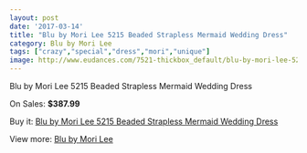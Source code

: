 ```yaml
---
layout: post
date: '2017-03-14'
title: "Blu by Mori Lee 5215 Beaded Strapless Mermaid Wedding Dress"
category: Blu by Mori Lee
tags: ["crazy","special","dress","mori","unique"]
image: http://www.eudances.com/7521-thickbox_default/blu-by-mori-lee-5215-beaded-strapless-mermaid-wedding-dress.jpg
---
```

Blu by Mori Lee 5215 Beaded Strapless Mermaid Wedding Dress

On Sales: **$387.99**
<a href="https://www.eudances.com/en/blu-by-mori-lee/2670-blu-by-mori-lee-5215-beaded-strapless-mermaid-wedding-dress.html"><amp-img layout="responsive" width="600" height="600" src="//www.eudances.com/7521-thickbox_default/blu-by-mori-lee-5215-beaded-strapless-mermaid-wedding-dress.jpg" alt="Blu by Mori Lee 5215 Beaded Strapless Mermaid Wedding Dress 0" /></a>
<a href="https://www.eudances.com/en/blu-by-mori-lee/2670-blu-by-mori-lee-5215-beaded-strapless-mermaid-wedding-dress.html"><amp-img layout="responsive" width="600" height="600" src="//www.eudances.com/7522-thickbox_default/blu-by-mori-lee-5215-beaded-strapless-mermaid-wedding-dress.jpg" alt="Blu by Mori Lee 5215 Beaded Strapless Mermaid Wedding Dress 1" /></a>
<a href="https://www.eudances.com/en/blu-by-mori-lee/2670-blu-by-mori-lee-5215-beaded-strapless-mermaid-wedding-dress.html"><amp-img layout="responsive" width="600" height="600" src="//www.eudances.com/7523-thickbox_default/blu-by-mori-lee-5215-beaded-strapless-mermaid-wedding-dress.jpg" alt="Blu by Mori Lee 5215 Beaded Strapless Mermaid Wedding Dress 2" /></a>
<a href="https://www.eudances.com/en/blu-by-mori-lee/2670-blu-by-mori-lee-5215-beaded-strapless-mermaid-wedding-dress.html"><amp-img layout="responsive" width="600" height="600" src="//www.eudances.com/7524-thickbox_default/blu-by-mori-lee-5215-beaded-strapless-mermaid-wedding-dress.jpg" alt="Blu by Mori Lee 5215 Beaded Strapless Mermaid Wedding Dress 3" /></a>
<a href="https://www.eudances.com/en/blu-by-mori-lee/2670-blu-by-mori-lee-5215-beaded-strapless-mermaid-wedding-dress.html"><amp-img layout="responsive" width="600" height="600" src="//www.eudances.com/7525-thickbox_default/blu-by-mori-lee-5215-beaded-strapless-mermaid-wedding-dress.jpg" alt="Blu by Mori Lee 5215 Beaded Strapless Mermaid Wedding Dress 4" /></a>
<a href="https://www.eudances.com/en/blu-by-mori-lee/2670-blu-by-mori-lee-5215-beaded-strapless-mermaid-wedding-dress.html"><amp-img layout="responsive" width="600" height="600" src="//www.eudances.com/7526-thickbox_default/blu-by-mori-lee-5215-beaded-strapless-mermaid-wedding-dress.jpg" alt="Blu by Mori Lee 5215 Beaded Strapless Mermaid Wedding Dress 5" /></a>

Buy it: [Blu by Mori Lee 5215 Beaded Strapless Mermaid Wedding Dress](https://www.eudances.com/en/blu-by-mori-lee/2670-blu-by-mori-lee-5215-beaded-strapless-mermaid-wedding-dress.html "Blu by Mori Lee 5215 Beaded Strapless Mermaid Wedding Dress")

View more: [Blu by Mori Lee](https://www.eudances.com/en/39-blu-by-mori-lee "Blu by Mori Lee")